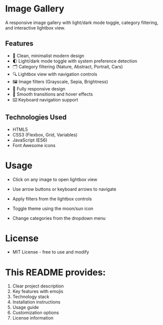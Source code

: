 # Image Gallery

A responsive image gallery with light/dark mode toggle, category filtering, and interactive lightbox view.

## Features

- 🎨 Clean, minimalist modern design
- 🌓 Light/dark mode toggle with system preference detection
- 🗂️ Category filtering (Nature, Abstract, Portrait, Cars)
- 🔍 Lightbox view with navigation controls
- 🖼️ Image filters (Grayscale, Sepia, Brightness)
- 📱 Fully responsive design
- 🚀 Smooth transitions and hover effects
- ⌨️ Keyboard navigation support

## Technologies Used

- HTML5
- CSS3 (Flexbox, Grid, Variables)
- JavaScript (ES6)
- Font Awesome icons

# Usage
- Click on any image to open lightbox view

- Use arrow buttons or keyboard arrows to navigate

- Apply filters from the lightbox controls

- Toggle theme using the moon/sun icon

- Change categories from the dropdown menu

# License
- MIT License - free to use and modify

# This README provides:
1. Clear project description
2. Key features with emojis
3. Technology stack
4. Installation instructions
5. Usage guide
6. Customization options
7. License information
